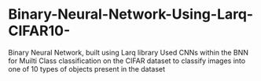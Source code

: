 # Binary-Neural-Network-Using-Larq-CIFAR10-
Binary Neural Network, built using Larq library
Used CNNs within the BNN for Muilti Class classification on the CIFAR dataset to classify images into one of 10 types of objects present in the dataset
